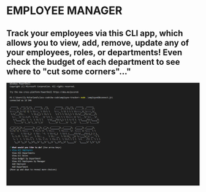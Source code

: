 # EMPLOYEE MANAGER
## Track your employees via this CLI app, which allows you to view, add, remove, update any of your employees, roles, or departments! Even check the budget of each department to see where to "cut some corners"..."
![screenshot of app](./employeesnip.PNG)
